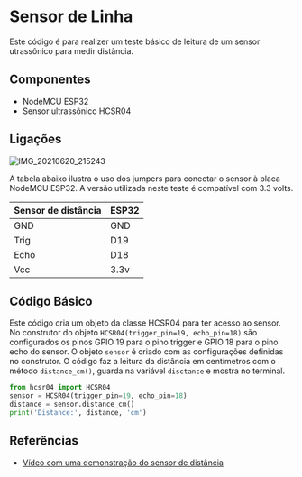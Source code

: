 # Sensor de Linha 

Este código é para realizer um teste básico de leitura de um sensor utrassônico para medir distância. 

## Componentes 

* NodeMCU ESP32 
* Sensor ultrassônico HCSR04 

## Ligações 
![IMG_20210620_215243](https://user-images.githubusercontent.com/19957124/122694540-0d584680-d214-11eb-9c18-9b82e1f20f72.jpg)

A tabela abaixo ilustra o uso dos jumpers para conectar o sensor à placa NodeMCU ESP32. A versão utilizada neste teste é compatível com 3.3 volts. 

| Sensor de distância | ESP32 |
| --------------- | --------------- | 
| GND | GND  | 
| Trig  | D19 | 
| Echo  | D18 |
| Vcc | 3.3v | 
 

## Código Básico 

Este código cria um objeto da classe HCSR04 para ter acesso ao sensor. No construtor do objeto `HCSR04(trigger_pin=19, echo_pin=18)` são configurados os pinos GPIO 19 para o pino trigger e GPIO 18 para o pino echo do sensor.  O objeto `sensor` é criado com as configurações definidas no construtor. O código faz a leitura da distância em centímetros com o método `distance_cm()`, guarda na variável `disctance` e mostra no terminal. 

```python 
from hcsr04 import HCSR04
sensor = HCSR04(trigger_pin=19, echo_pin=18)
distance = sensor.distance_cm()
print('Distance:', distance, 'cm')
```

## Referências 
* [Vídeo com uma demonstração do sensor de distância](https://youtu.be/wgBYIkIfLdg)
